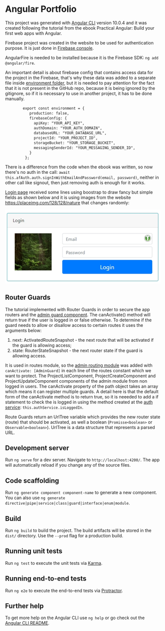 # Angular Portfolio

This project was generated with [Angular CLI](https://github.com/angular/angular-cli) version 10.0.4 and it was created following the tutorial from the ebook Practical Angular: Build your first web apps with Angular.

Firebase project was created in the website to be used for authentication purpose. It is just done in [Firebase console](https://console.firebase.google.com/).

AngularFire is needed to be installed because it is the Firebase SDK: `ng add @angular/fire`.

An important detail is about firebase config that contains access data for the project in the Firebase, that's why these data was added to a separate file inside [environment folder](src/environments/firebaseConfig.ts), but it is needed to pay attention for the fact that it is not present in the GitHub repo, because it is being ignored by the gitignore, so if it is necessary to use in another project, it has to be done manually.

            export const environment = {
               production: false,
               firebaseConfig: {
                 apiKey: "YOUR_API_KEY",
                 authDomain: "YOUR_AUTH_DOMAIN",
                 databaseURL: "YOUR_DATABASE_URL",
                 projectId: "YOUR_PROJECT_ID",
                 storageBucket: "YOUR_STORAGE_BUCKET",
                 messagingSenderId: "YOUR_MESSAGING_SENDER_ID",
               }
             };

There is a difference from the code when the ebook was written, so now there's no auth in the call: `await this.afAuth.auth.signInWithEmailAndPassword(email, password)`, neither in other call like signout, then just removing auth is enough for it works.

[Login page](src/app/admin/login/login.component.html) received some lines using boostrap to draw fancy but simple fields as shown below and it is using images from the website https://placeimg.com/128/128/nature that changes randomly:

![login layout](src/assets/images/login_page_fields.jpg)  

## Router Guards

The tutorial implemented with Router Guards in order to secure the app routers and the [admin guard component](src/app/admin/admin.guard.ts). The canActivate() method will return true if the user is logged in or false otherwise. To determine if the guard needs to allow or disallow access to certain routes it uses the arguments below:

1. next: ActivatedRouteSnapshot - the next route that will be activated if the guard is allowing access;
2. state: RouterStateSnapshot - the next router state if the guard is allowing access.

It is used in routes module, so the [admin routing module](src/app/admin/admin-routing.module.ts) was added with `canActivate: [AdminGuard]` in each line of the routes constant which we want to protect. The ProjectListComponent, ProjectCreateComponent and ProjectUpdateComponent components of the admin module from non logged in users. The canActivate property of the path object takes an array which means it can register multiple guards. A detail here is that the default form of the canActivate method is to return true, so it is neeeded to add a if statement to check the is logged in using the method created at the [auth service](src/app/auth/auth.service.ts): `this.authService.isLoggedIn`.

Route Guards return an UrlTree variable which provides the new router state (route) that should be activated, as well a boolean (`Promisse<boolean>` or `Observable<boolean>`). UrlTree is a data structure that represents a parsed URL. 



## Development server

Run `ng serve` for a dev server. Navigate to `http://localhost:4200/`. The app will automatically reload if you change any of the source files.

## Code scaffolding

Run `ng generate component component-name` to generate a new component. You can also use `ng generate directive|pipe|service|class|guard|interface|enum|module`.

## Build

Run `ng build` to build the project. The build artifacts will be stored in the `dist/` directory. Use the `--prod` flag for a production build.

## Running unit tests

Run `ng test` to execute the unit tests via [Karma](https://karma-runner.github.io).

## Running end-to-end tests

Run `ng e2e` to execute the end-to-end tests via [Protractor](http://www.protractortest.org/).

## Further help

To get more help on the Angular CLI use `ng help` or go check out the [Angular CLI README](https://github.com/angular/angular-cli/blob/master/README.md).
